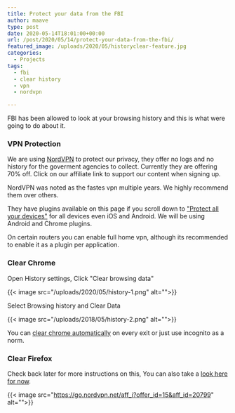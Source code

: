 ```yaml
---
title: Protect your data from the FBI
author: maave
type: post
date: 2020-05-14T18:01:00+00:00
url: /post/2020/05/14/protect-your-data-from-the-fbi/
featured_image: /uploads/2020/05/historyclear-feature.jpg
categories:
  - Projects
tags:
  - fbi
  - clear history
  - vpn
  - nordvpn

---
```



FBI has been allowed to look at your browsing history and this is what were going to do about it. 

### VPN Protection

We are using [NordVPN](https://go.nordvpn.net/aff_c?offer_id=15&aff_id=20799) to protect our privacy, they offer no logs and no history for the goverment agencies to collect. Currently they are offering 70% off. Click on our affiliate link to support our content when signing up.

NordVPN was noted as the fastes vpn multiple years. We highly recommend them over others.

They have plugins available on this page if you scroll down to ["Protect all your devices"](https://go.nordvpn.net/aff_c?offer_id=15&aff_id=20799) for all devices even iOS and Android. We will be using Android and Chrome plugins.

On certain routers you can enable full home vpn, although its recommended to enable it as a plugin per application.

### Clear Chrome

Open History settings, Click "Clear browsing data"

{{< image src="/uploads/2020/05/history-1.png" alt="">}}

Select Browsing history and Clear Data

{{< image src="/uploads/2018/05/history-2.png" alt="">}}

You can [clear chrome automatically](http://www.psdtolive.com/how-to-automatically-clear-history-on-google-chrome-exit/) on every exit or just use incognito as a norm.

### Clear Firefox

Check back later for more instructions on this, You can also take a [look here for now](https://support.mozilla.org/en-US/kb/delete-browsing-search-download-history-firefox).



{{< image src="https://go.nordvpn.net/aff_i?offer_id=15&aff_id=20799" alt="">}}
